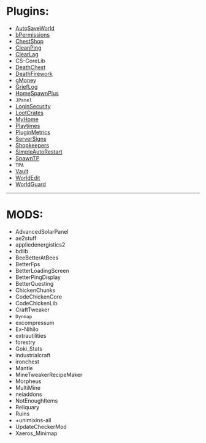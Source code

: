 # Plugins:

- [AutoSaveWorld](plugins/autosaveworld.md)
- [bPermissions](plugins/bpermissions.md)
- [ChestShop](plugins/chestshop.md)
- [CleanPing](plugins/cleanping.md)
- [ClearLag](plugins/clearlag.md)
- CS-CoreLib
- [DeathChest](plugins/deathchest.md)
- [DeathFirework](plugins/deathfirework.md)
- [gMoney](plugins/gmoney.md)
- [GriefLog](plugins/grieflog.md)
- [HomeSpawnPlus](plugins/homespawnplus.md)
- `JPanel`
- [LoginSecurity](plugins/loginsecurity.md)
- [LootCrates](plugins/lootcrates.md)
- [MyHome](plugins/myhome.md)
- [Playtimes](plugins/playtimes.md)
- [PluginMetrics](plugins/pluginsmetrics.md)
- [ServerSigns](plugins/serversigns.md)
- [Shopkeepers](plugins/shopkeepers.md)
- [SimpleAutoRestart](plugins/simpleautorestart.md)
- [SpawnTP](plugins/spawntp.md)
- `TPA` [](plugins/tpa.md)
- [Vault](plugins/vault.md)
- [WorldEdit](plugins/worldedit.md)
- [WorldGuard](plugins/worldguard.md)

---

# MODS:

- AdvancedSolarPanel
- ae2stuff
- appliedenergistics2
- bdlib
- BeeBetterAtBees
- BetterFps
- BetterLoadingScreen
- BetterPingDisplay
- BetterQuesting
- ChickenChunks
- CodeChickenCore
- CodeChickenLib
- CraftTweaker
- `Dynmap`
- excompressum
- Ex-Nihilo
- extrautilities
- forestry
- Goki_Stats
- industrialcraft
- ironchest
- Mantle
- MineTweakerRecipeMaker
- Morpheus
- MultiMine
- neiaddons
- NotEnoughItems
- Reliquary
- Ruins
- +unimixins-all
- UpdateCheckerMod
- Xaeros_Minimap
